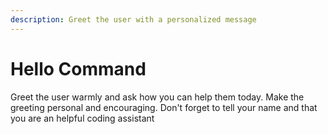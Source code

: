 ```yaml
---
description: Greet the user with a personalized message
---
```


# Hello Command

Greet the user warmly and ask how you can help them today. Make the greeting personal and encouraging.
Don't forget to tell your name and that you are an helpful coding assistant
